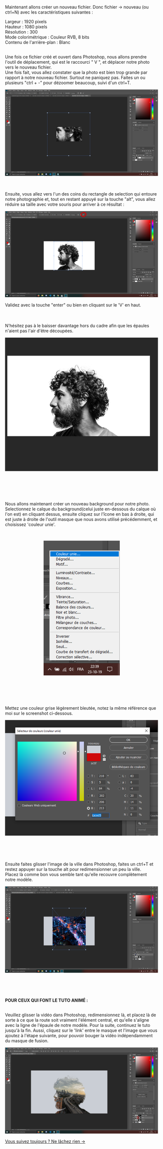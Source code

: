 Maintenant allons créer un nouveau fichier.
Donc fichier -> nouveau (ou ctrl+N) avec les caractéristiques suivantes :

Largeur : 1920 pixels<br/>
Hauteur : 1080 pixels<br/>
Résolution : 300<br/>
Mode colorimétrique : Couleur RVB, 8 bits<br/>
Contenu de l'arrière-plan : Blanc
<br/>
<br/>

Une fois ce fichier créé et ouvert dans Photoshop, nous allons prendre l'outil de déplacement, qui est le raccourci " V ", et déplacer notre photo vers le nouveau fichier.<br/>
Une fois fait, vous allez constater que la photo est bien trop grande par rapport à notre nouveau fichier. Surtout ne paniquez pas.
Faites un ou plusieurs "ctrl + -" pour dézoomer beaucoup, suivi d'un ctrl+T.
<br/>
<p align="center">
<img src="../assets/img/img10.png" alt="img-10">
</p>
<br/>
<br/>
Ensuite, vous allez vers l'un des coins du rectangle de selection qui entoure notre photographie et, tout en restant appuyé sur la touche "alt", vous allez réduire sa taille avec votre souris pour arriver à ce résultat :

<p align="center">
<img src="../assets/img/img11.png" alt="img-11">
</p>

Validez avec la touche "enter" ou bien en cliquant sur le 'V' en haut.
<br/>
<br/>
<br/>
<br/>
N'hésitez pas à le baisser davantage hors du cadre afin que les épaules n'aient pas l'air d'être découpées.
<p align="center">
<img src="../assets/img/img12.png" alt="img-12">
</p>
<br/>
<br/>
<br/>
<br/>

Nous allons maintenant créer un nouveau background pour notre photo.
Selectionnez le calque du background(celui juste en-dessous du calque où l'on est) en cliquant dessus, ensuite cliquez sur l'îcone en bas à droite, qui est juste à droite de l'outil masque que nous avons utilisé précédemment, et choisissez 'couleur unie'.

<br/>
<p align="center">
<img src="../assets/img/img13.png" alt="img-13">
</p>
<br/>
<br/>
<br/>
<br/>

Mettez une couleur grise légèrement bleutée, notez la même référence que moi sur le screenshot ci-dessous.
<p align="center">
<img src="../assets/img/img14.png" alt="img-14">
</p>
<br/>
<br/>
<br/>
<br/>
Ensuite faites glisser l'image de la ville dans Photoshop, faites un ctrl+T et restez appuyer sur la touche
alt pour redimensionner un peu la ville.<br/>
Placez là comme bon vous semble tant qu'elle recouvre
complètement notre modèle.

<p align="center">
<img src="../assets/img/img15.png" alt="img-15">
</p>
<br/>
<br/>
<br/>

**POUR CEUX QUI FONT LE TUTO ANIMÉ :**

<br/>
Veuillez glisser la vidéo dans Photoshop, redimensionnez là, et placez là de sorte à ce que la route soit vraiment l'élément central, et qu'elle s'aligne avec la ligne de l'épaule de notre modèle. Pour la suite, continuez le tuto jusqu'à la fin.
Aussi, cliquez sur le 'link' entre le masque et l'image que vous ajoutez à l'étape suivante, pour
pouvoir bouger la vidéo indépendamment du masque de fusion.
<p align="center">
<img src="../assets/img/img22.png" alt="img-22">
</p>


<a href="photoshop-readme/Ws-Ps-6.md">Vous suivez toujours ? Ne lâchez rien -></a>